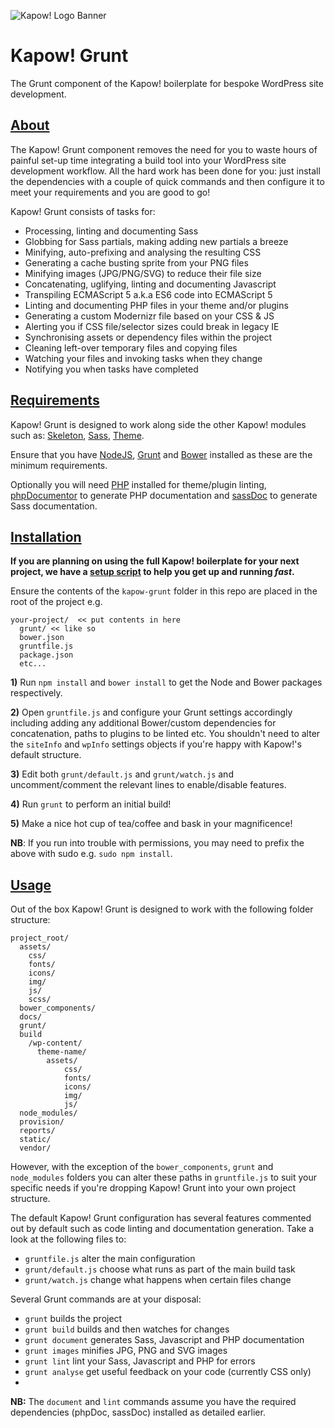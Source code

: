 ![Kapow! Logo Banner](https://raw.githubusercontent.com/kapow-wp/kapow-grunt/master/kapow-full-logo-x2.png)

# Kapow! Grunt

The Grunt component of the Kapow! boilerplate for bespoke WordPress site development.

## [About](#about)

The Kapow! Grunt component removes the need for you to waste hours of painful set-up time integrating a build tool into your WordPress site development workflow. All the hard work has been done for you: just install the dependencies with a couple of quick commands and then configure it to meet your requirements and you are good to go!

Kapow! Grunt consists of tasks for:

- Processing, linting and documenting Sass
- Globbing for Sass partials, making adding new partials a breeze
- Minifying, auto-prefixing and analysing the resulting CSS
- Generating a cache busting sprite from your PNG files
- Minifying images (JPG/PNG/SVG) to reduce their file size
- Concatenating, uglifying, linting and documenting Javascript
- Transpiling ECMAScript 5 a.k.a ES6 code into ECMAScript 5
- Linting and documenting PHP files in your theme and/or plugins
- Generating a custom Modernizr file based on your CSS & JS
- Alerting you if CSS file/selector sizes could break in legacy IE
- Synchronising assets or dependency files within the project
- Cleaning left-over temporary files and copying files
- Watching your files and invoking tasks when they change
- Notifying you when tasks have completed

## [Requirements](#requirements)

Kapow! Grunt is designed to work along side the other Kapow! modules such as: [Skeleton](https://github.com/mkdo/kapow-skeleton), [Sass](https://github.com/mkdo/kapow-sass), [Theme](https://github.com/mkdo/kapow-theme).

Ensure that you have [NodeJS](https://nodejs.org/download/), [Grunt](http://gruntjs.com/installing-grunt) and [Bower](http://bower.io/#install-bower) installed as these are the minimum requirements.

Optionally you will need [PHP](http://php.net/manual/en/install.php) installed for theme/plugin linting, [phpDocumentor](http://www.phpdoc.org/docs/latest/getting-started/installing.html) to generate PHP documentation and [sassDoc](http://sassdoc.com/) to generate Sass documentation.

## [Installation](#installation)

**If you are planning on using the full Kapow! boilerplate for your next project, we have a [setup script](https://github.com/mkdo/kapow-setup) to help you get up and running *fast*.**

Ensure the contents of the `kapow-grunt` folder in this repo are placed in the root of the project e.g.

    your-project/  << put contents in here
      grunt/ << like so
      bower.json
      gruntfile.js
      package.json
      etc...
      

**1)** Run `npm install` and `bower install` to get the Node and Bower packages respectively. 

**2)** Open `gruntfile.js` and configure your Grunt settings accordingly including adding any additional Bower/custom dependencies for concatenation, paths to plugins to be linted etc. You shouldn't need to alter the `siteInfo` and `wpInfo` settings objects if you're happy with Kapow!'s default structure.

**3)** Edit both `grunt/default.js` and `grunt/watch.js` and uncomment/comment the relevant lines to enable/disable features.

**4)** Run `grunt` to perform an initial build!

**5)** Make a nice hot cup of tea/coffee and bask in your magnificence!

**NB**: If you run into trouble with permissions, you may need to prefix the above with sudo e.g. `sudo npm install`.

## [Usage](#usage)

Out of the box Kapow! Grunt is designed to work with the following folder structure:

    project_root/
      assets/
        css/
        fonts/
        icons/
        img/
        js/
        scss/
      bower_components/
      docs/
      grunt/
      build
        /wp-content/
          theme-name/
            assets/
                css/
                fonts/
                icons/
                img/
                js/
      node_modules/
      provision/
      reports/
      static/
      vendor/
      

However, with the exception of the `bower_components`, `grunt` and `node_modules` folders you can alter these paths in  `gruntfile.js` to suit your specific needs if you're dropping Kapow! Grunt into your own project structure.

The default Kapow! Grunt configuration has several features commented out by default such as code linting and documentation generation. Take a look at the following files to:

- `gruntfile.js` alter the main configuration
- `grunt/default.js` choose what runs as part of the main build task
- `grunt/watch.js` change what happens when certain files change

Several Grunt commands are at your disposal:

- `grunt` builds the project
- `grunt build` builds and then watches for changes
- `grunt document` generates Sass, Javascript and PHP documentation
- `grunt images` minifies JPG, PNG and SVG images
- `grunt lint` lint your Sass, Javascript and PHP for errors
- `grunt analyse` get useful feedback on your code (currently CSS only)
- 
**NB:** The `document` and `lint` commands assume you have the required dependencies (phpDoc, sassDoc) installed as detailed earlier.
